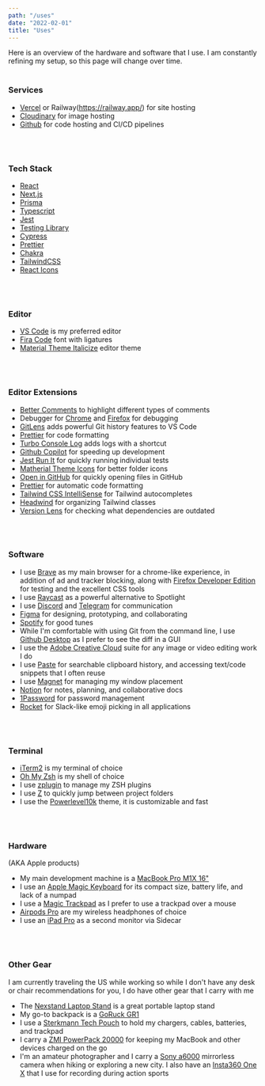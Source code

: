 ```yaml
---
path: "/uses"
date: "2022-02-01"
title: "Uses"
---
```


Here is an overview of the hardware and software that I use. I am constantly refining my setup, so this page will change over time.
<br />
<br />
### Services
- [Vercel](https://vercel.com/) or Railway(https://railway.app/) for site hosting
- [Cloudinary](https://cloudinary.com/) for image hosting
- [Github](https://github.com) for code hosting and CI/CD pipelines
<br />
<br />

### Tech Stack
- [React](https://reactjs.org/)
- [Next.js](https://nextjs.org/)
- [Prisma](https://www.prisma.io/)
- [Typescript](https://www.typescriptlang.org/)
- [Jest](https://jestjs.io/)
- [Testing Library](https://testing-library.com/)
- [Cypress](https://www.cypress.io/)
- [Prettier](https://prettier.io/)
- [Chakra](https://chakra-ui.com/)
- [TailwindCSS](https://tailwindcss.com/)
- [React Icons](https://react-icons.netlify.com/)
<br />
<br />

### Editor
- [VS Code](https://code.visualstudio.com) is my preferred editor
- [Fira Code](https://github.com/tonsky/FiraCode) font with ligatures
- [Material Theme Italicize](https://marketplace.visualstudio.com/items?itemName=Serge.vsc-material-theme-italicize) editor theme
<br />
<br />

### Editor Extensions
- [Better Comments](https://marketplace.visualstudio.com/items?itemName=aaron-bond.better-comments) to highlight different types of comments
- Debugger for [Chrome](https://marketplace.visualstudio.com/items?itemName=msjsdiag.debugger-for-chrome) and [Firefox](https://marketplace.visualstudio.com/items?itemName=firefox-devtools.vscode-firefox-debug) for debugging
- [GitLens](https://marketplace.visualstudio.com/items?itemName=eamodio.gitlens) adds powerful Git history features to VS Code
- [Prettier](https://marketplace.visualstudio.com/items?itemName=esbenp.prettier-vscode) for code formatting
- [Turbo Console Log](https://marketplace.visualstudio.com/items?itemName=ChakrounAnas.turbo-console-log) adds logs with a shortcut
- [Github Copilot](https://copilot.github.com/) for speeding up development
- [Jest Run It](https://marketplace.visualstudio.com/items?itemName=vespa-dev-works.jestRunIt) for quickly running individual tests
- [Matherial Theme Icons](https://marketplace.visualstudio.com/items?itemName=Equinusocio.vsc-material-theme-icons) for better folder icons
- [Open in GitHub](https://marketplace.visualstudio.com/items?itemName=ziyasal.vscode-open-in-github) for quickly opening files in GitHub
- [Prettier](https://marketplace.visualstudio.com/items?itemName=esbenp.prettier-vscode) for automatic code formatting
- [Tailwind CSS IntelliSense](https://marketplace.visualstudio.com/items?itemName=tailwindcss.vscode-tailwind-intellisense) for Tailwind autocompletes
- [Headwind](https://marketplace.visualstudio.com/items?itemName=heybourn.headwind) for organizing Tailwind classes
- [Version Lens](https://marketplace.visualstudio.com/items?itemName=ms-vscode.version-lens) for checking what dependencies are outdated
<br />
<br />

### Software
- I use [Brave](https://www.brave.com) as my main browser for a chrome-like experience, in addition of ad and tracker blocking, along with [Firefox Developer Edition](https://www.mozilla.org/en-US/firefox/developer/) for testing and the excellent CSS tools
- I use [Raycast](https://www.raycast.com/) as a powerful alternative to Spotlight
- I use [Discord](https://discord.com/) and [Telegram](https://www.telegram.org) for communication
- [Figma](https://www.figma.com) for designing, prototyping, and collaborating
- [Spotify](https://www.spotify.com) for good tunes
- While I'm comfortable with using Git from the command line, I use [Github Desktop](https://desktop.github.com/) as I prefer to see the diff in a GUI
- I use the [Adobe Creative Cloud](https://www.adobe.com/creativecloud.html) suite for any image or video editing work I do
- I use [Paste](https://pasteapp.me/) for searchable clipboard history, and accessing text/code snippets that I often reuse
- I use [Magnet](https://apps.apple.com/us/app/magnet/id441258766?mt=12) for managing my window placement
- [Notion](https://www.notion.so/) for notes, planning, and collaborative docs
 - [1Password](https://1password.com/) for password management
 - [Rocket](https://matthewpalmer.net/rocket/) for Slack-like emoji picking in all applications
<br />
<br />

### Terminal
- [iTerm2](https://www.iterm2.com/) is my terminal of choice
- [Oh My Zsh](https://ohmyz.sh/) is my shell of choice
- I use [zplugin](https://readthedocs.org/projects/zplugin/) to manage my ZSH plugins
- I use [Z](https://github.com/agkozak/zsh-z) to quickly jump between project folders
- I use the [Powerlevel10k](https://github.com/romkatv/powerlevel10k) theme, it is customizable and fast
<br />
<br />

### Hardware
(AKA Apple products)
- My main development machine is a [MacBook Pro M1X 16"](https://www.apple.com/macbook-pro-14-and-16/)
- I use an [Apple Magic Keyboard](https://www.apple.com/shop/product/MK2A3LL/A/magic-keyboard-us-english) for its compact size, battery life, and lack of a numpad
- I use a [Magic Trackpad](https://www.apple.com/shop/product/MK2D3AM/A/magic-trackpad) as I prefer to use a trackpad over a mouse
- [Airpods Pro](https://www.apple.com/airpods-pro/) are my wireless headphones of choice
- I use an [iPad Pro](https://www.apple.com/ipad-pro/) as a second monitor via Sidecar
<br />
<br />

### Other Gear
I am currently traveling the US while working so while I don't have any desk or chair recommendations for you, I do have other gear that I carry with me

- The [Nexstand Laptop Stand](https://www.amazon.com/Nexstand-Laptop-Stand-Portable-MacBook/dp/B01HHYQBB8/ref=sr_1_1_sspa) is a great portable laptop stand
- My go-to backpack is a [GoRuck GR1](https://www.goruck.com/gr1/)
- I use a [Sterkmann Tech Pouch](https://www.amazon.com/Sterkmann-Electronic-Organizer-Gadgets-Accessories/dp/B07S914SSC/) to hold my chargers, cables, batteries, and trackpad
- I carry a [ZMI PowerPack 20000](https://www.zmiusa.com/products/20000-mah-duplex-quick-charge-portable-power-bank-battery-charger) for keeping my MacBook and other devices charged on the go
- I'm an amateur photographer and I carry a [Sony a6000](https://electronics.sony.com/imaging/interchangeable-lens-cameras/aps-c/p/ilce6000l-b) mirrorless camera when hiking or exploring a new city. I also have an [Insta360 One X](https://www.insta360.com/product/insta360-onex) that I use for recording during action sports
